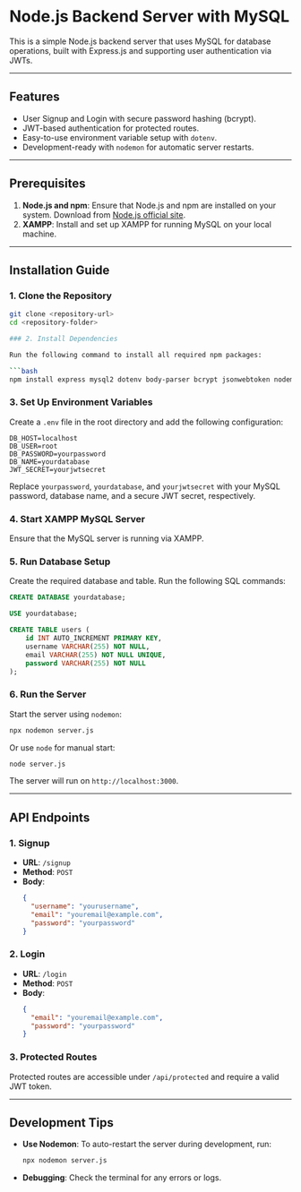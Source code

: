 # Node.js Backend Server with MySQL

This is a simple Node.js backend server that uses MySQL for database operations, built with Express.js and supporting user authentication via JWTs.

---

## Features
- User Signup and Login with secure password hashing (bcrypt).
- JWT-based authentication for protected routes.
- Easy-to-use environment variable setup with `dotenv`.
- Development-ready with `nodemon` for automatic server restarts.

---

## Prerequisites
1. **Node.js and npm**: Ensure that Node.js and npm are installed on your system. Download from [Node.js official site](https://nodejs.org/).
2. **XAMPP**: Install and set up XAMPP for running MySQL on your local machine.

---

## Installation Guide

### 1. Clone the Repository
```bash
git clone <repository-url>
cd <repository-folder>

### 2. Install Dependencies

Run the following command to install all required npm packages:

```bash
npm install express mysql2 dotenv body-parser bcrypt jsonwebtoken nodemon
```

### 3. Set Up Environment Variables

Create a `.env` file in the root directory and add the following configuration:

```
DB_HOST=localhost
DB_USER=root
DB_PASSWORD=yourpassword
DB_NAME=yourdatabase
JWT_SECRET=yourjwtsecret
```

Replace `yourpassword`, `yourdatabase`, and `yourjwtsecret` with your MySQL password, database name, and a secure JWT secret, respectively.

### 4. Start XAMPP MySQL Server

Ensure that the MySQL server is running via XAMPP.

### 5. Run Database Setup

Create the required database and table. Run the following SQL commands:

```sql
CREATE DATABASE yourdatabase;

USE yourdatabase;

CREATE TABLE users (
    id INT AUTO_INCREMENT PRIMARY KEY,
    username VARCHAR(255) NOT NULL,
    email VARCHAR(255) NOT NULL UNIQUE,
    password VARCHAR(255) NOT NULL
);
```

### 6. Run the Server

Start the server using `nodemon`:

```bash
npx nodemon server.js
```

Or use `node` for manual start:

```bash
node server.js
```

The server will run on `http://localhost:3000`.

---

## API Endpoints

### 1. Signup

- **URL**: `/signup`
- **Method**: `POST`
- **Body**:
    ```json
    {
      "username": "yourusername",
      "email": "youremail@example.com",
      "password": "yourpassword"
    }
    ```

### 2. Login

- **URL**: `/login`
- **Method**: `POST`
- **Body**:
    ```json
    {
      "email": "youremail@example.com",
      "password": "yourpassword"
    }
    ```

### 3. Protected Routes

Protected routes are accessible under `/api/protected` and require a valid JWT token.

---

## Development Tips

- **Use Nodemon**: To auto-restart the server during development, run:
    ```bash
    npx nodemon server.js
    ```

- **Debugging**: Check the terminal for any errors or logs.
